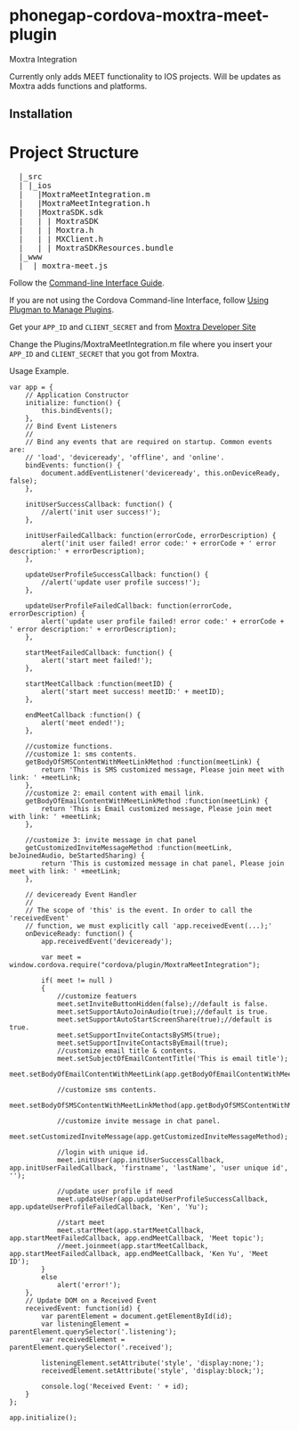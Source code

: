 
phonegap-cordova-moxtra-meet-plugin 
======================
Moxtra Integration

Currently only adds MEET functionality to IOS projects. Will be updates as Moxtra adds functions and platforms.


Installation
------------



# Project Structure

<pre>
  |_src
  | |_ios
  |   |MoxtraMeetIntegration.m
  |   |MoxtraMeetIntegration.h
  |   |MoxtraSDK.sdk
  |   |	| MoxtraSDK
  |   |	| Moxtra.h
  |   |	| MXClient.h
  |   |	| MoxtraSDKResources.bundle
  |_www
  |  |_moxtra-meet.js
</pre>


Follow the [Command-line Interface Guide](http://cordova.apache.org/docs/en/edge/guide_cli_index.md.html#The%20Command-line%20Interface).

If you are not using the Cordova Command-line Interface, follow [Using Plugman to Manage Plugins](http://cordova.apache.org/docs/en/edge/plugin_ref_plugman.md.html).

Get your `APP_ID` and `CLIENT_SECRET`  and  from  [Moxtra Developer Site](http://developer.moxtra.com/)

Change the  Plugins/MoxtraMeetIntegration.m file where you insert your `APP_ID` and `CLIENT_SECRET` that you got from Moxtra.


Usage Example.


``` 
var app = {
    // Application Constructor
    initialize: function() {
        this.bindEvents();
    },
    // Bind Event Listeners
    //
    // Bind any events that are required on startup. Common events are:
    // 'load', 'deviceready', 'offline', and 'online'.
    bindEvents: function() {
        document.addEventListener('deviceready', this.onDeviceReady, false);
    },

    initUserSuccessCallback: function() {
        //alert('init user success!');
    },

    initUserFailedCallback: function(errorCode, errorDescription) {
        alert('init user failed! error code:' + errorCode + ' error description:' + errorDescription);
    },

    updateUserProfileSuccessCallback: function() {
        //alert('update user profile success!');
    },

    updateUserProfileFailedCallback: function(errorCode, errorDescription) {
        alert('update user profile failed! error code:' + errorCode + ' error description:' + errorDescription);
    },

    startMeetFailedCallback: function() {
        alert('start meet failed!');
    },

    startMeetCallback :function(meetID) {
        alert('start meet success! meetID:' + meetID);
    },

    endMeetCallback :function() {
        alert('meet ended!');
    },

    //customize functions.
    //customize 1: sms contents.
    getBodyOfSMSContentWithMeetLinkMethod :function(meetLink) {
        return 'This is SMS customized message, Please join meet with link: ' +meetLink;
    },
    //customize 2: email content with email link.
    getBodyOfEmailContentWithMeetLinkMethod :function(meetLink) {
        return 'This is Email customized message, Please join meet with link: ' +meetLink;
    },

    //customize 3: invite message in chat panel
    getCustomizedInviteMessageMethod :function(meetLink, beJoinedAudio, beStartedSharing) {
        return 'This is customized message in chat panel, Please join meet with link: ' +meetLink;
    },

    // deviceready Event Handler
    //
    // The scope of 'this' is the event. In order to call the 'receivedEvent'
    // function, we must explicitly call 'app.receivedEvent(...);'
    onDeviceReady: function() {
        app.receivedEvent('deviceready');

        var meet = window.cordova.require("cordova/plugin/MoxtraMeetIntegration");

        if( meet != null )
        {
            //customize featuers
            meet.setInviteButtonHidden(false);//default is false.
            meet.setSupportAutoJoinAudio(true);//default is true.
            meet.setSupportAutoStartScreenShare(true);//default is true.
            meet.setSupportInviteContactsBySMS(true);
            meet.setSupportInviteContactsByEmail(true);
            //customize email title & contents.
            meet.setSubjectOfEmailContentTitle('This is email title');
            meet.setBodyOfEmailContentWithMeetLink(app.getBodyOfEmailContentWithMeetLinkMethod);

            //customize sms contents.
            meet.setBodyOfSMSContentWithMeetLinkMethod(app.getBodyOfSMSContentWithMeetLinkMethod);

            //customize invite message in chat panel.
            meet.setCustomizedInviteMessage(app.getCustomizedInviteMessageMethod);

            //login with unique id.
            meet.initUser(app.initUserSuccessCallback, app.initUserFailedCallback, 'firstname', 'lastName', 'user unique id', '');

            //update user profile if need
            meet.updateUser(app.updateUserProfileSuccessCallback, app.updateUserProfileFailedCallback, 'Ken', 'Yu');

            //start meet
            meet.startMeet(app.startMeetCallback, app.startMeetFailedCallback, app.endMeetCallback, 'Meet topic');
            //meet.joinmeet(app.startMeetCallback, app.startMeetFailedCallback, app.endMeetCallback, 'Ken Yu', 'Meet ID');
        }
        else
            alert('error!');        
    },
    // Update DOM on a Received Event
    receivedEvent: function(id) {
        var parentElement = document.getElementById(id);
        var listeningElement = parentElement.querySelector('.listening');
        var receivedElement = parentElement.querySelector('.received');

        listeningElement.setAttribute('style', 'display:none;');
        receivedElement.setAttribute('style', 'display:block;');

        console.log('Received Event: ' + id);
    }
};

app.initialize();
```